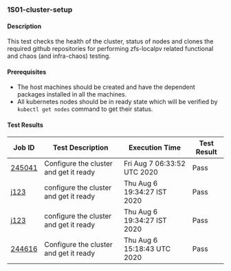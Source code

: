 ### 1S01-cluster-setup

#### Description
 
This test checks the health of the cluster, status of nodes and clones the required github repositories for performing zfs-localpv related functional and chaos (and infra-chaos) testing.

#### Prerequisites

- The host machines should be created and have the dependent packages installed in all the machines.
- All kubernetes nodes should be in ready state which will be verified by `kubectl get nodes` command to get their status.

#### Test Results

| Job ID  |      Test Description         | Execution Time |   Test Result   |
|---------|-------------------------------|----------------|-----------------|
|     <a href="https://gitlab.openebs.ci/openebs/e2e-nativek8s/-/jobs/245041">245041</a>           |  Configure the cluster and get it ready           | Fri Aug  7 06:33:52 UTC 2020  | Pass |
|        <a href="https://gitlab.openebs.ci/openebs/e2e-nativek8s/-/jobs/j123">j123</a>        |  configure the cluster and get it ready           | Thu Aug 6 19:34:27 IST 2020  | Pass |
|        <a href="https://gitlab.openebs.ci/openebs/e2e-nativek8s/-/jobs/j123">j123</a>        |  configure the cluster and get it ready           | Thu Aug 6 19:34:27 IST 2020  | Pass |
|     <a href="https://gitlab.openebs.ci/openebs/e2e-nativek8s/-/jobs/244616">244616</a>           |  Configure the cluster and get it ready           | Thu Aug  6 15:18:43 UTC 2020  | Pass |
